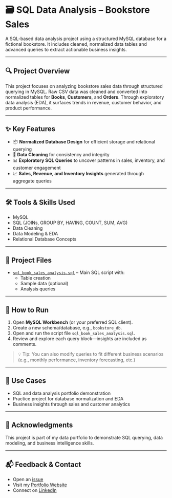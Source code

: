 # 🗃️ SQL Data Analysis – Bookstore Sales

A SQL-based data analysis project using a structured MySQL database for a fictional bookstore. It includes cleaned, normalized data tables and advanced queries to extract actionable business insights.

---

## 🔍 Project Overview

This project focuses on analyzing bookstore sales data through structured querying in MySQL. Raw CSV data was cleaned and converted into normalized tables for **Books**, **Customers**, and **Orders**. Through exploratory data analysis (EDA), it surfaces trends in revenue, customer behavior, and product performance.

---

## ✨ Key Features

- 📦 **Normalized Database Design** for efficient storage and relational querying  
- 🧹 **Data Cleaning** for consistency and integrity  
- 📊 **Exploratory SQL Queries** to uncover patterns in sales, inventory, and customer engagement  
- 📈 **Sales, Revenue, and Inventory Insights** generated through aggregate queries  

---

## 🛠️ Tools & Skills Used

- MySQL  
- SQL (JOINs, GROUP BY, HAVING, COUNT, SUM, AVG)  
- Data Cleaning  
- Data Modeling & EDA  
- Relational Database Concepts  

---

## 📎 Project Files

- [`sql_book_sales_analysis.sql`](https://github.com/bindurag1807/sql-data-analysis-books-sales/blob/main/sql_book_sales_analysis.sql) – Main SQL script with:
  - Table creation
  - Sample data (optional)
  - Analysis queries

---

## 🚀 How to Run

1. Open **MySQL Workbench** (or your preferred SQL client).  
2. Create a new schema/database, e.g., `bookstore_db`.  
3. Open and run the script file `sql_book_sales_analysis.sql`.  
4. Review and explore each query block—insights are included as comments.

> 💡 Tip: You can also modify queries to fit different business scenarios (e.g., monthly performance, inventory forecasting, etc.)

---

## 📌 Use Cases

- SQL and data analysis portfolio demonstration  
- Practice project for database normalization and EDA  
- Business insights through sales and customer analytics  

---

## 🙌 Acknowledgments

This project is part of my data portfolio to demonstrate SQL querying, data modeling, and business intelligence skills.



---

## 📬 Feedback & Contact

- Open an [issue](https://github.com/bindurag1807/sql-data-analysis-books-sales/issues)  
- Visit my [Portfolio Website](https://velvety-pie-dbc44f.netlify.app)  
- Connect on [LinkedIn](https://www.linkedin.com/in/gadhe-bindura)

